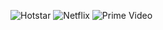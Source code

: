 ![Hotstar](https://user-images.githubusercontent.com/119917885/206214394-0261bcec-65b8-403b-b007-3c016510caf1.png)
![Netflix](https://user-images.githubusercontent.com/119917885/206214406-8ba63d30-99d2-402f-9fb6-fd588867e3fa.png)
![Prime Video](https://user-images.githubusercontent.com/119917885/206214415-f8c8aeeb-2b5d-4b67-99fc-e61c8366ac1f.png)
